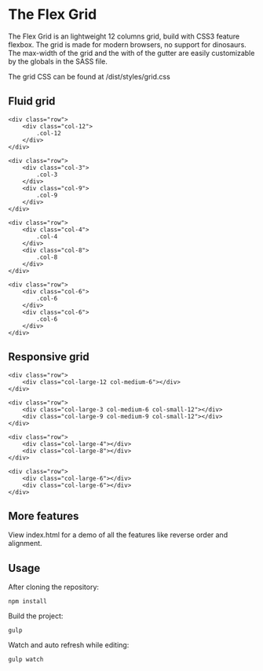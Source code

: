 # The Flex Grid

The Flex Grid is an lightweight 12 columns grid, build with CSS3 feature flexbox. The grid is made for modern browsers, no support for dinosaurs. The max-width of the grid and the with of the gutter are easily customizable by the globals in the SASS file.

The grid CSS can be found at /dist/styles/grid.css

## Fluid grid

```
<div class="row">
    <div class="col-12">
        .col-12
    </div>
</div>

<div class="row">
    <div class="col-3">
        .col-3
    </div>
    <div class="col-9">
        .col-9
    </div>
</div>

<div class="row">
    <div class="col-4">
        .col-4
    </div>
    <div class="col-8">
        .col-8
    </div>
</div>

<div class="row">
    <div class="col-6">
        .col-6
    </div>
    <div class="col-6">
        .col-6
    </div>
</div>
```

## Responsive grid

```
<div class="row">
    <div class="col-large-12 col-medium-6"></div>
</div>

<div class="row">
    <div class="col-large-3 col-medium-6 col-small-12"></div>
    <div class="col-large-9 col-medium-9 col-small-12"></div>
</div>

<div class="row">
    <div class="col-large-4"></div>
    <div class="col-large-8"></div>
</div>

<div class="row">
    <div class="col-large-6"></div>
    <div class="col-large-6"></div>
</div>
```

## More features

View index.html for a demo of all the features like reverse order and alignment.

## Usage

After cloning the repository:

```
npm install
```

Build the project:

```
gulp
```
Watch and auto refresh while editing:

```
gulp watch
```






